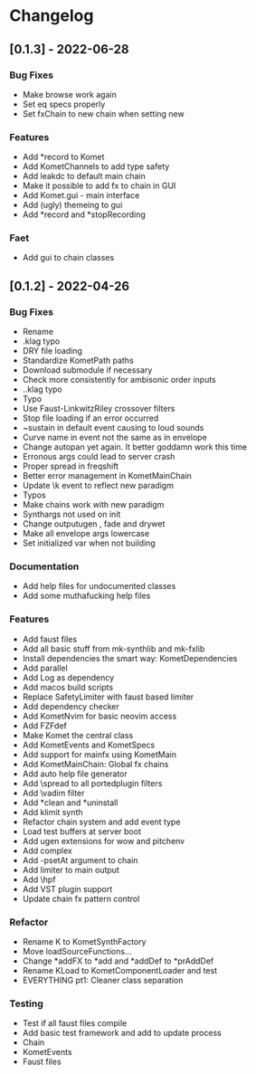 # Changelog
## [0.1.3] - 2022-06-28

### Bug Fixes

- Make browse work again
- Set eq specs properly
- Set fxChain to new chain when setting new

### Features

- Add *record to Komet
- Add KometChannels to add type safety
- Add leakdc to default main chain
- Make it possible to add fx to chain in GUI
- Add Komet.gui - main interface
- Add (ugly) themeing to gui
- Add *record and *stopRecording

### Faet

- Add gui to chain classes

## [0.1.2] - 2022-04-26

### Bug Fixes

- Rename
- .klag typo
- DRY file loading
- Standardize KometPath paths
- Download submodule if necessary
- Check more consistently for ambisonic order inputs
- ..klag typo
- Typo
- Use Faust-LinkwitzRiley crossover filters
- Stop file loading if an error occurred
- ~sustain in default event causing to loud sounds
- Curve name in event not the same as in envelope
- Change autopan yet again. It better goddamn work this time
- Erronous args could lead to server crash
- Proper spread in freqshift
- Better error management in KometMainChain
- Update \k event to reflect new paradigm
- Typos
- Make chains work with new paradigm
- Synthargs not used on init
- Change outputugen , fade and drywet
- Make all envelope args lowercase
- Set initialized var when not building

### Documentation

- Add help files for undocumented classes
- Add some muthafucking help files

### Features

- Add faust files
- Add all basic stuff from mk-synthlib and mk-fxlib
- Install dependencies the smart way: KometDependencies
- Add parallel
- Add Log as dependency
- Add macos build scripts
- Replace SafetyLimiter with faust based limiter
- Add dependency checker
- Add KometNvim for basic neovim access
- Add FZFdef
- Make Komet the central class
- Add KometEvents and KometSpecs
- Add support for mainfx using KometMain
- Add KometMainChain: Global fx chains
- Add auto help file generator
- Add \spread to all portedplugin filters
- Add \vadim filter
- Add *clean and *uninstall
- Add klimit synth
- Refactor chain system and add event type
- Load test buffers at server boot
- Add ugen extensions for wow and pitchenv
- Add complex
- Add -psetAt argument to chain
- Add limiter to main output
- Add \hpf
- Add VST plugin support
- Update chain fx pattern control

### Refactor

- Rename K to KometSynthFactory
- Move loadSourceFunctions...
- Change *addFX to *add and *addDef to *prAddDef
- Rename KLoad to KometComponentLoader and test
- EVERYTHING pt1: Cleaner class separation

### Testing

- Test if all faust files compile
- Add basic test framework and add to update process
- Chain
- KometEvents
- Faust files

<!-- generated by git-cliff -->

